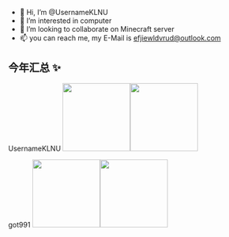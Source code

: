 - 👋 Hi, I’m @UsernameKLNU
- 👀 I’m interested in computer
- 💞️ I’m looking to collaborate on Minecraft server
- 📫 you can reach me, my E-Mail is efjiewldvrud@outlook.com
## 今年汇总 ✨
UsernameKLNU
<img align="" height="137px" src="https://github-readme-stats.vercel.app/api?username=UsernameKLNU&hide_title=true&hide_border=true&show_icons=true&include_all_commits=true&line_height=21&bg_color=0,EC6C6C,FFD479,FFFC79,73FA79&theme=graywhite&locale=cn" /><img align="" height="137px" src="https://github-readme-stats.vercel.app/api/top-langs/?username=UsernameKLNU&hide_title=true&hide_border=true&layout=compact&bg_color=0,73FA79,73FDFF,D783FF&theme=graywhite&locale=cn" />

got991
<img align="" height="137px" src="https://github-readme-stats.vercel.app/api?username=got991&hide_title=true&hide_border=true&show_icons=true&include_all_commits=true&line_height=21&bg_color=0,EC6C6C,FFD479,FFFC79,73FA79&theme=graywhite&locale=cn" /><img align="" height="137px" src="https://github-readme-stats.vercel.app/api/top-langs/?username=got991&hide_title=true&hide_border=true&layout=compact&bg_color=0,73FA79,73FDFF,D783FF&theme=graywhite&locale=cn" />


<!---
UsernameKLNU/UsernameKLNU is a ✨ special ✨ repository because its `README.md` (this file) appears on your GitHub profile.
You can click the Preview link to take a look at your changes.
--->
